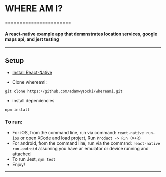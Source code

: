 # WHERE AM I?
=======================
#### A react-native example app that demonstrates location services, google maps api, and jest testing

--------------
## Setup

* [Install React-Native](https://facebook.github.io/react-native/docs/getting-started.html#content)

* Clone whereami:

 ```
 git clone https://github.com/adamwysocki/whereami.git
 ```

* install dependencies
```
npm install
```

### To run:
* For iOS, from the command line, run via command: ```react-native run-ios``` or open XCode and load project, Run ```Product -> Run (⌘+R)```
* For android, from the command line, run via the command: ```react-native run-android``` assuming you have an emulator or device running and attached
* To run Jest, ```npm test```
* Enjoy!

----------
